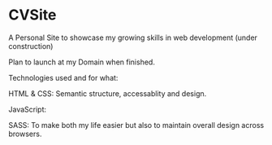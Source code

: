# CVSite
A Personal Site to showcase my growing skills in web development (under construction)

Plan to launch at my Domain when finished.

Technologies used and for what:

HTML & CSS: Semantic structure, accessablity and design.

JavaScript:

SASS: To make both my life easier but also to maintain overall design across browsers.
